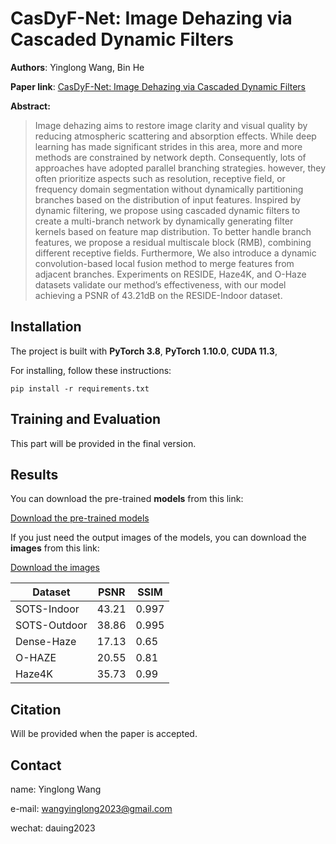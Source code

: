 # CasDyF-Net: Image Dehazing via Cascaded Dynamic Filters
  
**Authors**: Yinglong Wang, Bin He

**Paper link**: [CasDyF-Net: Image Dehazing via Cascaded Dynamic Filters](https://arxiv.org/abs/2409.08510)

 **Abstract:**

>Image dehazing aims to restore image clarity and visual quality by reducing atmospheric scattering and absorption effects. While deep learning has made significant strides in this area, more and more methods are constrained by network depth. Consequently, lots of approaches have adopted parallel branching strategies. however, they often prioritize aspects such as resolution, receptive field, or frequency domain segmentation without dynamically partitioning branches based on the distribution of input features. Inspired by dynamic filtering, we propose using cascaded dynamic filters to create a multi-branch network by dynamically generating filter kernels based on feature map distribution. To better handle branch features, we propose a residual multiscale block (RMB), combining different receptive fields. Furthermore, We also introduce a dynamic convolution-based local fusion method to merge features from adjacent branches. Experiments on RESIDE, Haze4K, and O-Haze datasets validate our method’s effectiveness, with our model achieving a PSNR of 43.21dB on the RESIDE-Indoor dataset.

## Installation
The project is built with **PyTorch 3.8**, **PyTorch 1.10.0**, **CUDA 11.3**,

For installing, follow these instructions:
~~~
pip install -r requirements.txt
~~~
## Training and Evaluation
This part will be provided in the final version.
## Results 
You can download the pre-trained **models** from this link:

[Download the pre-trained models](https://drive.google.com/drive/folders/10zPlf5OPEz-VCO7HiAnbCNGgp29K2hOC?usp=drive_link)

If you just need the output images of the models, you can download the **images** from this link:

[Download the images](https://drive.google.com/drive/folders/1jbgU3fwJ3gZfprJcsyuCToPcD6eReDK4?usp=drive_link)

|Dataset|PSNR|SSIM|
|------|-----|----|
|SOTS-Indoor|43.21|0.997|
|SOTS-Outdoor|38.86|0.995|
|Dense-Haze|17.13|0.65|
|O-HAZE|20.55|0.81|
|Haze4K|35.73|0.99|

## Citation
Will be provided when the paper is accepted.
## Contact
name: Yinglong Wang

e-mail: wangyinglong2023@gmail.com

wechat: dauing2023